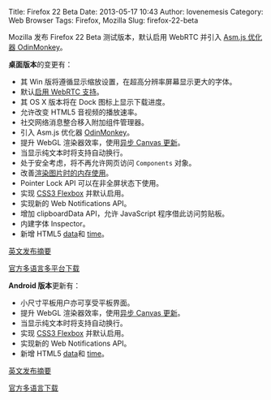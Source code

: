 Title: Firefox 22 Beta
Date: 2013-05-17 10:43
Author: lovenemesis
Category: Web Browser
Tags: Firefox, Mozilla
Slug: firefox-22-beta

Mozilla 发布 Firefox 22 Beta 测试版本，默认启用 WebRTC 并引入 [Asm.js
优化器
OdinMonkey](http://linuxtoy.org/archives/mozilla-and-epic-games-ported-unreal-engine-to-web.html)。

**桌面版本**的变更有：

-   其 Win 版将遵循显示缩放设置，在超高分辨率屏幕显示更大的字体。
-   默认[启用 WebRTC
    支持](http://blog.mozilla.org/futurereleases/2013/05/16/firefox-beta-now-includes-webrtc-on-by-default)。
-   其 OS X 版本将在 Dock 图标上显示下载进度。
-   允许改变 HTML5 音视频的播放速率。
-   社交网络消息整合移入附加组件管理器。
-   引入 Asm.js 优化器
    [OdinMonkey](https://blog.mozilla.org/luke/2013/03/21/asm-js-in-firefox-nightly/)。
-   提升 WebGL 渲染器效率，使用[异步 Canvas
    更新](https://bugzilla.mozilla.org/buglist.cgi?quicksearch=829747)。
-   当显示纯文本时将支持自动换行。
-   处于安全考虑，将不再允许网页访问 `Components` 对象。
-   改善[渲染图片时的内存使用](https://bugzilla.mozilla.org/buglist.cgi?quicksearch=716140%2C689623%2C661304)。
-   Pointer Lock API 可以在非全屏状态下使用。
-   实现 [CSS3
    Flexbox](https://developer.mozilla.org/en-US/docs/CSS/Using_CSS_flexible_boxes?redirectlocale=en-US&redirectslug=CSS%2FFlexbox)
    并默认启用。
-   实现新的 Web Notifications API。
-   增加 clipboardData API，允许 JavaScript 程序借此访问剪贴板。
-   内建字体 Inspector。
-   新增 HTML5
    [data](https://bugzilla.mozilla.org/show_bug.cgi?id=839371)和
    [time](https://bugzilla.mozilla.org/show_bug.cgi?id=629801)。

[英文发布摘要](https://www.mozilla.org/en-US/firefox/22.0beta/releasenotes/)

[官方多语言多平台下载](https://www.mozilla.org/firefox/beta/)

**Android 版本**更新有：

-   小尺寸平板用户亦可享受平板界面。
-   提升 WebGL 渲染器效率，使用[异步 Canvas
    更新](https://bugzilla.mozilla.org/buglist.cgi?quicksearch=829747)。
-   当显示纯文本时将支持自动换行。
-   实现 [CSS3
    Flexbox](https://developer.mozilla.org/en-US/docs/CSS/Using_CSS_flexible_boxes?redirectlocale=en-US&redirectslug=CSS%2FFlexbox)
    并默认启用。
-   实现新的 Web Notifications API。
-   新增 HTML5
    [data](https://bugzilla.mozilla.org/show_bug.cgi?id=839371)和
    [time](https://bugzilla.mozilla.org/show_bug.cgi?id=629801)。

[英文发布摘要](https://www.mozilla.org/en-US/mobile/22.0beta/releasenotes/)

[官方多语言下载](https://www.mozilla.org/en-US/mobile/22.0beta/releasenotes/)
